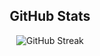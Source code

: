 <h2 align="center">GitHub Stats</h2>
<p align="center">
  <img src="https://streak-stats.demolab.com?user=OmbudRov&theme=highcontrast&hide_border=true&mode=weekly" alt="GitHub Streak">
</p>
